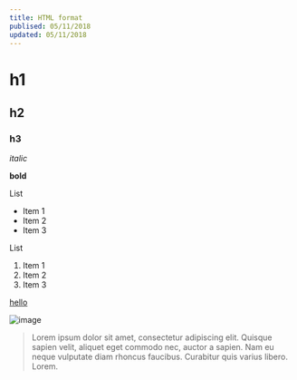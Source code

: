 ```yaml
---
title: HTML format
publised: 05/11/2018
updated: 05/11/2018
---
```

# h1

## h2

### h3

_italic_

**bold**

List

- Item 1
- Item 2
- Item 3

List 

1. Item 1
2. Item 2
3. Item 3

[hello](https://notes.tatthien.com)

![image](https://images.unsplash.com/photo-1493185659424-16c86605dd4f?ixlib=rb-0.3.5&ixid=eyJhcHBfaWQiOjEyMDd9&s=c0b82fba8e67e66d25c3c0b561cd49ce&auto=format&fit=crop&w=500&q=60)

> Lorem ipsum dolor sit amet, consectetur adipiscing elit. Quisque sapien velit, aliquet eget commodo nec, auctor a sapien. Nam eu neque vulputate diam rhoncus faucibus. Curabitur quis varius libero. Lorem.
